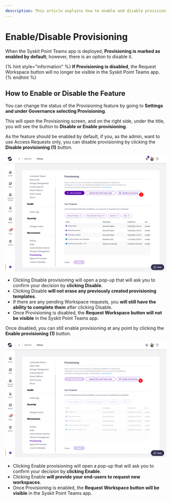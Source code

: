 ```yaml
---
description: This article explains how to enable and disable provisioning in Point Teams app.
---
```



# Enable/Disable Provisioning 

When the Syskit Point Teams app is deployed, **Provisioning is marked as enabled by default**; however, there is an option to disable it. 

{% hint style="information" %}
**If Provisioning is disabled**, the Request Workspace button will no longer be visible in the Syskit Point Teams app.
{% endhint %}


## How to Enable or Disable the Feature

You can change the status of the Provisioning feature by going to **Settings and under Governance selecting Provisioning**.

This will open the Provisioning screen, and on the right side, under the title, you will see the button to **Disable or Enable provisioning**. 

As the feature should be enabled by default, if you, as the admin, want to use Access Requests only, you can disable provisioning by clicking the **Disable provisioning (1)** button.


![Disable Provisioning](../../.gitbook/assets/provisioning-disable.png)

  * Clicking Disable provisioning will open a pop-up that will ask you to confirm your decision by **clicking Disable**.
  * Clicking Disable **will not erase any previously created provisioning templates**.
  * If there are any pending Workspace requests, you **will still have the ability to complete them** after clicking Disable.
  * Once Provisioning is disabled, the **Request Workspace button will not be visible** in the Syskit Point Teams app. 

Once disabled, you can still enable provisioning at any point by clicking the **Enable provisioning (1)** button.

![Enable Provisioning](../../.gitbook/assets/provisioning-enable.png)

  * Clicking Enable provisioning will open a pop-up that will ask you to confirm your decision by **clicking Enable**.
  * Clicking Enable **will provide your end-users to request new workspaces**.
  * Once Provisioning is enabled, the **Request Workspace button will be visible** in the Syskit Point Teams app. 
